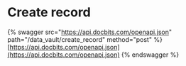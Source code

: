 # Create record

{% swagger src="https://api.docbits.com/openapi.json" path="/data_vault/create_record" method="post" %}
[https://api.docbits.com/openapi.json](https://api.docbits.com/openapi.json)
{% endswagger %}
